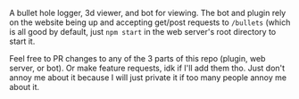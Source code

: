 A bullet hole logger, 3d viewer, and bot for viewing. The bot and plugin rely on the website being up and accepting get/post requests to `/bullets` (which is all good by default, just `npm start` in the web server's root directory to start it.

Feel free to PR changes to any of the 3 parts of this repo (plugin, web server, or bot). Or make feature requests, idk if I'll add them tho. Just don't annoy me about it because I will just private it if too many people annoy me about it.
